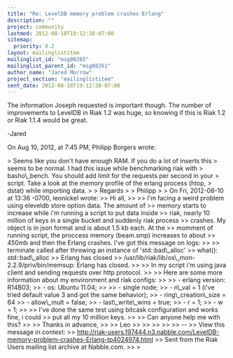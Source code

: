 ```yaml
---
title: "Re: LevelDB memory problem crashes Erlang"
description: ""
project: community
lastmod: 2012-08-10T19:12:38-07:00
sitemap:
  priority: 0.2
layout: mailinglistitem
mailinglist_id: "msg08265"
mailinglist_parent_id: "msg08261"
author_name: "Jared Morrow"
project_section: "mailinglistitem"
sent_date: 2012-08-10T19:12:38-07:00
---
```



The information Joseph requested is important though. The number of 
improvements to LevelDB in Riak 1.2 was huge, so knowing if this is Riak 1.2 or 
Riak 1.1.4 would be great.

-Jared

On Aug 10, 2012, at 7:45 PM, Philipp Borgers  wrote:

&gt; Seems like you don't have enough RAM. If you do a lot of inserts this
&gt; seems to be normal. I had this issue while benchmarking riak with
&gt; basho\\_bench. You should add limit for the requests per second in your
&gt; script. Take a look at the memory profile of the erlang process (htop,
&gt; dstat) while importing data.
&gt; 
&gt; Regards
&gt; 
&gt; Philipp
&gt; 
&gt; On Fri, 2012-08-10 at 13:36 -0700, leonickel wrote:
&gt;&gt; Hi all,
&gt;&gt; 
&gt;&gt; I'm facing a weird problem using eleveldb store option data. The amount of
&gt;&gt; memory starts to increase while i'm running a script to put data inside
&gt;&gt; riak, nearly 10 million of keys in a single bucket and suddenly riak process
&gt;&gt; crashes. My object is in json format and is about 1.5 kb each. At the
&gt;&gt; momment of running script, the proccess memory (beam.smp) increases to about
&gt;&gt; 450mb and then the Erlang crashes. I've got this message on logs:
&gt;&gt; 
&gt;&gt; terminate called after throwing an instance of 'std::bad\\_alloc'
&gt;&gt; what(): std::bad\\_alloc
&gt;&gt; Erlang has closed
&gt;&gt; /usr/lib/riak/lib/os\\_mon-2.2.9/priv/bin/memsup: Erlang has closed. 
&gt;&gt; 
&gt;&gt; In my script i'm using java client and sending requests over http protocol.
&gt;&gt; 
&gt;&gt; Here are some more information about my environment and riak configs:
&gt;&gt; 
&gt;&gt; - erlang version: R14B03;
&gt;&gt; - os: Ubuntu 11.04;
&gt;&gt; 
&gt;&gt; - single node;
&gt;&gt; - n\\_val = 1 (i've tried default value 3 and got the same behavior);
&gt;&gt; - ring\\_creation\\_size = 64
&gt;&gt; - allow\\_mult = false;
&gt;&gt; - last\\_write\\_wins = true;
&gt;&gt; - r = 1;
&gt;&gt; - w = 1;
&gt;&gt; 
&gt;&gt; I've done the same test using bitcask configuration and works fine, i could
&gt;&gt; put all my 10 million keys.
&gt;&gt; 
&gt;&gt; Can anyone help me with this?
&gt;&gt; 
&gt;&gt; Thanks in advance,
&gt;&gt; 
&gt;&gt; Leo
&gt;&gt; 
&gt;&gt; 
&gt;&gt; 
&gt;&gt; 
&gt;&gt; --
&gt;&gt; View this message in context: 
&gt;&gt; http://riak-users.197444.n3.nabble.com/LevelDB-memory-problem-crashes-Erlang-tp4024974.html
&gt;&gt; Sent from the Riak Users mailing list archive at Nabble.com.
&gt;&gt; 
&gt; 

